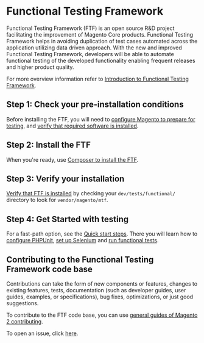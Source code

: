 # Functional Testing Framework

Functional Testing Framework (FTF) is an open source R&D project facilitating the improvement of Magento Core products. Functional Testing Framework helps in avoiding duplication of test cases automated across the application utilizing data driven approach. With the new and improved Functional Testing Framework, developers will be able to automate functional testing of the developed functionality enabling frequent releases and higher product quality.

For more overview information refer to [Introduction to Functional Testing Framework](http://devdocs.magento.com/guides/v2.0/mtf/mtf_introduction.html).

<h2>Step 1: Check your pre-installation conditions</h2>

Before installing the FTF, you will need to [configure Magento to prepare for testing](http://devdocs.magento.com/guides/v2.0/mtf/mtf_installation.html#mtf_install_pre_adj-magento), and [verify that required software is installed](http://devdocs.magento.com/guides/v2.0/mtf/mtf_installation.html#mtf_install_pre_tools). 
<h2>Step 2: Install the FTF</h2>

When you're ready, use [Composer to install the FTF](http://devdocs.magento.com/guides/v2.0/mtf/mtf_installation.html#mtf_install_perform).

<h2>Step 3: Verify your installation</h2>

[Verify that FTF is installed](http://devdocs.magento.com/guides/v2.0/mtf/mtf_installation.html#mtf_install_check)  by checking your <code>dev/tests/functional/</code> directory to look for `vendor/magento/mtf`.

<h2>Step 4: Get Started with testing</h2>

For a fast-path option, see the [Quick start steps](http://devdocs.magento.com/guides/v2.0/mtf/mtf_quickstart.html). There you will learn how to [configure PHPUnit](http://devdocs.magento.com/guides/v2.0/mtf/mtf_quickstart/mtf_quickstart_config.html), [set up Selenium](http://devdocs.magento.com/guides/v2.0/mtf/mtf_quickstart/mtf_quickstart_environmemt.html) and [run functional tests](http://devdocs.magento.com/guides/v2.0/mtf/mtf_quickstart/mtf_quickstart_runtest.html).

<h2>Contributing to the Functional Testing Framework code base</h2>

Contributions can take the form of new components or features, changes to existing features, tests, documentation (such as developer guides, user guides, examples, or specifications), bug fixes, optimizations, or just good suggestions.

To contribute to the FTF code base, you can use [general guides of Magento 2 contributing][1].

To open an issue, click [here][2].

[1]: <http://devdocs.magento.com/guides/v2.0/contributor-guide/contributing.html>
[2]: <https://github.com/magento/mtf/issues>
